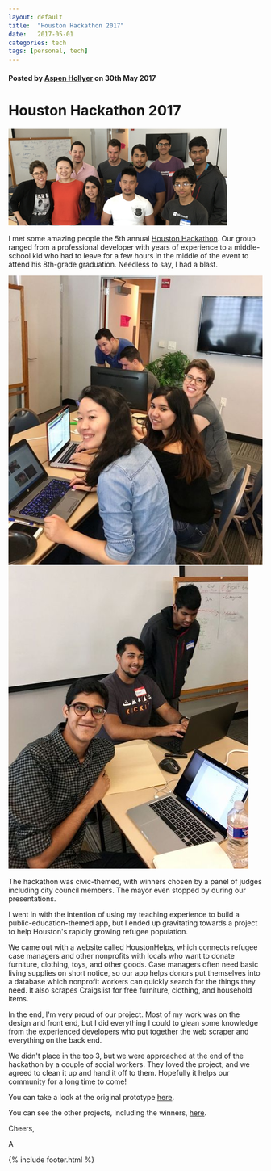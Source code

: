 ```yaml
---
layout: default
title:  "Houston Hackathon 2017"
date:   2017-05-01
categories: tech
tags: [personal, tech]
---
```

#### Posted by [Aspen Hollyer](http://www.aspenhollyer.com) on 30th May 2017

# Houston Hackathon 2017

![My Houston Hackathon team](/assets/img/houstonhackathonteam.png)

I met some amazing people the 5th annual [Houston Hackathon](http://www.houstonhackathon.com). Our group ranged from a professional developer with years of experience to a middle-school kid who had to leave for a few hours in the middle of the event to attend his 8th-grade graduation. Needless to say, I had a blast.

![My Houston Hackathon team](/assets/img/houstonhackathon.jpeg)
![My Houston Hackathon team](/assets/img/houstonhackathon2.jpeg)

The hackathon was civic-themed, with winners chosen by a panel of judges including city council members. The mayor even stopped by during our presentations.

I went in with the intention of using my teaching experience to build a public-education-themed app, but I ended up gravitating towards a project to help Houston's rapidly growing refugee population.

We came out with a website called HoustonHelps, which connects refugee case managers and other nonprofits with locals who want to donate furniture, clothing, toys, and other goods. Case managers often need basic living supplies on short notice, so our app helps donors put themselves into a database which nonprofit workers can quickly search for the things they need. It also scrapes Craigslist for free furniture, clothing, and household items.

In the end, I'm very proud of our project. Most of my work was on the design and front end, but I did everything I could to glean some knowledge from the experienced developers who put together the web scraper and everything on the back end.

We didn't place in the top 3, but we were approached at the end of the hackathon by a couple of social workers. They loved the project, and we agreed to clean it up and hand it off to them. Hopefully it helps our community for a long time to come!

You can take a look at the original prototype [here](http://houstonhelps.herokuapp.com/).

You can see the other projects, including the winners, [here](https://houstonhackathon5.devpost.com/).

Cheers,

A


{% include footer.html %}
